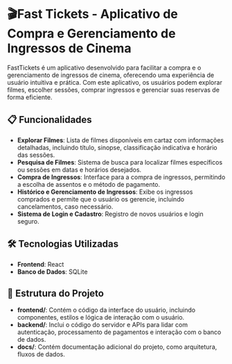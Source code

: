 # 🎬Fast Tickets - Aplicativo de Compra e Gerenciamento de Ingressos de Cinema
FastTickets é um aplicativo desenvolvido para facilitar a compra e o gerenciamento de ingressos de cinema, oferecendo uma experiência de usuário intuitiva e prática. Com este aplicativo, os usuários podem explorar filmes, escolher sessões, comprar ingressos e gerenciar suas reservas de forma eficiente.

## 📋 Funcionalidades

- **Explorar Filmes**: Lista de filmes disponíveis em cartaz com informações detalhadas, incluindo título, sinopse, classificação indicativa e horário das sessões.
- **Pesquisa de Filmes**: Sistema de busca para localizar filmes específicos ou sessões em datas e horários desejados.
- **Compra de Ingressos**: Interface para a compra de ingressos, permitindo a escolha de assentos e o método de pagamento.
- **Histórico e Gerenciamento de Ingressos**: Exibe os ingressos comprados e permite que o usuário os gerencie, incluindo cancelamentos, caso necessário.
- **Sistema de Login e Cadastro**: Registro de novos usuários e login seguro.

## 🛠️ Tecnologias Utilizadas

- **Frontend**: React
- **Banco de Dados**: SQLite

## 📂 Estrutura do Projeto

- **frontend/**: Contém o código da interface do usuário, incluindo componentes, estilos e lógica de interação com o usuário.
- **backend/**: Inclui o código do servidor e APIs para lidar com autenticação, processamento de pagamentos e interação com o banco de dados.
- **docs/**: Contém documentação adicional do projeto, como arquitetura, fluxos de dados.
